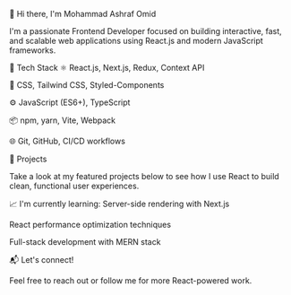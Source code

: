 <p>👋 Hi there, I'm Mohammad Ashraf Omid</p>
I'm a passionate Frontend Developer focused on building interactive, fast, and scalable web applications using React.js and modern JavaScript frameworks.

🧠 Tech Stack
⚛️ React.js, Next.js, Redux, Context API
<p>
💅 CSS, Tailwind CSS, Styled-Components
</p>
<p>
⚙️ JavaScript (ES6+), TypeScript
</p>
<p>
📦 npm, yarn, Vite, Webpack
</p>
🌐 Git, GitHub, CI/CD workflows
<p>
🚀 Projects
</p>
Take a look at my featured projects below to see how I use React to build clean, functional user experiences.

📈 I'm currently learning:
Server-side rendering with Next.js

React performance optimization techniques

Full-stack development with MERN stack

📬 Let's connect!

Feel free to reach out or follow me for more React-powered work.

###






###
